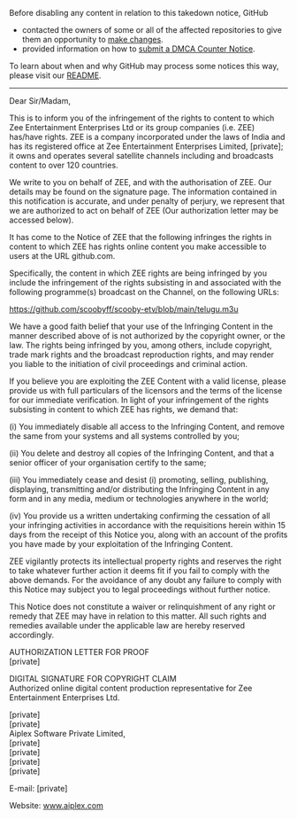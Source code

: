 Before disabling any content in relation to this takedown notice, GitHub
- contacted the owners of some or all of the affected repositories to give them an opportunity to [make changes](https://docs.github.com/en/github/site-policy/dmca-takedown-policy#a-how-does-this-actually-work).
- provided information on how to [submit a DMCA Counter Notice](https://docs.github.com/en/articles/guide-to-submitting-a-dmca-counter-notice).

To learn about when and why GitHub may process some notices this way, please visit our [README](https://github.com/github/dmca/blob/master/README.md#anatomy-of-a-takedown-notice).

---

Dear Sir/Madam,

This is to inform you of the infringement of the rights to content to which Zee Entertainment Enterprises Ltd or its group companies (i.e. ZEE) has/have rights. ZEE is a company incorporated under the laws of India and has its registered office at Zee Entertainment Enterprises Limited, [private]; it owns and operates several satellite channels including and broadcasts content to over 120 countries.

We write to you on behalf of ZEE, and with the authorisation of ZEE. Our details may be found on the signature page. The information contained in this notification is accurate, and under penalty of perjury, we represent that we are authorized to act on behalf of ZEE (Our authorization letter may be accessed below).

It has come to the Notice of ZEE that the following infringes the rights in content to which ZEE has rights online content you make accessible to users at the URL github.com.

Specifically, the content in which ZEE rights are being infringed by you include the infringement of the rights subsisting in and associated with the following programme(s) broadcast on the Channel, on the following URLs:

https://github.com/scoobyff/scooby-etv/blob/main/telugu.m3u

We have a good faith belief that your use of the Infringing Content in the manner described above of is not authorized by the copyright owner, or the law. The rights being infringed by you, among others, include copyright, trade mark rights and the broadcast reproduction rights, and may render you liable to the initiation of civil proceedings and criminal action.

If you believe you are exploiting the ZEE Content with a valid license, please provide us with full particulars of the licensors and the terms of the license for our immediate verification.
In light of your infringement of the rights subsisting in content to which ZEE has rights, we demand that:

(i) You immediately disable all access to the Infringing Content, and remove the same from your systems and all systems controlled by you;

(ii) You delete and destroy all copies of the Infringing Content, and that a senior officer of your organisation certify to the same;

(iii) You immediately cease and desist (i) promoting, selling, publishing, displaying, transmitting and/or distributing the Infringing Content in any form and in any media, medium or technologies anywhere in the world;

(iv) You provide us a written undertaking confirming the cessation of all your infringing activities in accordance with the requisitions herein within 15 days from the receipt of this Notice you, along with an account of the profits you have made by your exploitation of the Infringing Content.

ZEE vigilantly protects its intellectual property rights and reserves the right to take whatever further action it deems fit if you fail to comply with the above demands. For the avoidance of any doubt any failure to comply with this Notice may subject you to legal proceedings without further notice.

This Notice does not constitute a waiver or relinquishment of any right or remedy that ZEE may have in relation to this matter. All such rights and remedies available under the applicable law are hereby reserved accordingly.

AUTHORIZATION LETTER FOR PROOF  
[private]

DIGITAL SIGNATURE FOR COPYRIGHT CLAIM  
Authorized online digital content production representative for Zee Entertainment Enterprises Ltd.

[private]  
[private]  
Aiplex Software Private Limited,  
[private]  
[private]  
[private]  
[private]  

E-mail: [private]  

Website: www.aiplex.com
